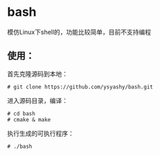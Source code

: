 # bash
模仿Linux下shell的，功能比较简单，目前不支持编程

## 使用：
首先克隆源码到本地：
 ```
 # git clone https://github.com/ysyashy/bash.git
 ```
 进入源码目录，编译：
 ```
 # cd bash
 # cmake & make
 ```
 
 执行生成的可执行程序：
 ```
 # ./bash
 ```
 
